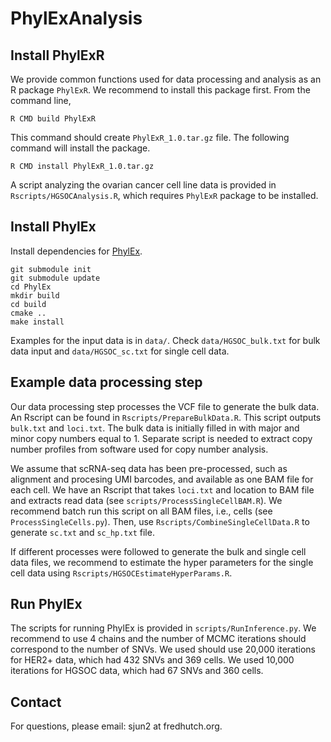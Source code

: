 # PhylExAnalysis

## Install PhylExR

We provide common functions used for data processing and analysis as an R package `PhylExR`. We recommend to install this package first.
From the command line,
```
R CMD build PhylExR
```
This command should create `PhylExR_1.0.tar.gz` file.
The following command will install the package.
```
R CMD install PhylExR_1.0.tar.gz
```
A script analyzing the ovarian cancer cell line data is provided in `Rscripts/HGSOCAnalysis.R`, which requires `PhylExR` package to be installed.

## Install PhylEx
Install dependencies for [PhylEx](https://github.com/junseonghwan/PhylEx).
```
git submodule init
git submodule update
cd PhylEx
mkdir build
cd build
cmake ..
make install
```

Examples for the input data is in `data/`. 
Check `data/HGSOC_bulk.txt` for bulk data input and `data/HGSOC_sc.txt` for single cell data.

## Example data processing step
Our data processing step processes the VCF file to generate the bulk data. An Rscript can be found in `Rscripts/PrepareBulkData.R`. This script outputs `bulk.txt` and `loci.txt`. The bulk data is initially filled in with major and minor copy numbers equal to 1. Separate script is needed to extract copy number profiles from software used for copy number analysis.

We assume that scRNA-seq data has been pre-processed, such as alignment and procesing UMI barcodes, and available as one BAM file for each cell. We have an Rscript that takes `loci.txt` and location to BAM file and extracts read data (see `scripts/ProcessSingleCellBAM.R`). We recommend batch run this script on all BAM files, i.e., cells (see `ProcessSingleCells.py`). Then, use `Rscripts/CombineSingleCellData.R` to generate `sc.txt` and `sc_hp.txt` file.

If different processes were followed to generate the bulk and single cell data files, we recommend to estimate the hyper parameters for the single cell data using `Rscripts/HGSOCEstimateHyperParams.R`.

## Run PhylEx
The scripts for running PhylEx is provided in `scripts/RunInference.py`.
We recommend to use 4 chains and the number of MCMC iterations should correspond to the number of SNVs. 
We used should use 20,000 iterations for HER2+ data, which had 432 SNVs and 369 cells.
We used 10,000 iterations for HGSOC data, which had 67 SNVs and 360 cells.

## Contact
For questions, please email: sjun2 at fredhutch.org.
